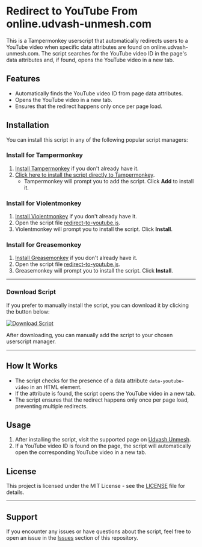# Redirect to YouTube From online.udvash-unmesh.com
This is a Tampermonkey userscript that automatically redirects users to a YouTube video when specific data attributes are found on online.udvash-unmesh.com. The script searches for the YouTube video ID in the page's data attributes and, if found, opens the YouTube video in a new tab.

## Features

- Automatically finds the YouTube video ID from page data attributes.
- Opens the YouTube video in a new tab.
- Ensures that the redirect happens only once per page load.

## Installation

You can install this script in any of the following popular script managers:

### Install for Tampermonkey

1. [Install Tampermonkey](https://www.tampermonkey.net/) if you don't already have it.
2. [Click here to install the script directly to Tampermonkey](https://github.com/LazyDevUserX/Udvash-To-YouTube-Auto-Redirect-Script/raw/branch/main/redirect-to-youtube.js).
   - Tampermonkey will prompt you to add the script. Click **Add** to install it.

### Install for Violentmonkey

1. [Install Violentmonkey](https://violentmonkey.github.io/) if you don't already have it.
2. Open the script file [redirect-to-youtube.js](https://github.com/LazyDevUserX/Udvash-To-YouTube-Auto-Redirect-Script/raw/main/redirect-to-youtube.js).
3. Violentmonkey will prompt you to install the script. Click **Install**.

### Install for Greasemonkey

1. [Install Greasemonkey](https://www.greasespot.net/) if you don't already have it.
2. Open the script file [redirect-to-youtube.js](https://github.com/LazyDevUserX/Udvash-To-YouTube-Auto-Redirect-Script/raw/main/redirect-to-youtube.js).
3. Greasemonkey will prompt you to install the script. Click **Install**.

---

### Download Script

If you prefer to manually install the script, you can download it by clicking the button below:

[![Download Script](https://img.shields.io/badge/Download%20Script-green.svg?style=flat&logo=github)](https://github.com/LazyDevUserX/Udvash-To-YouTube-Auto-Redirect-Script/raw/main/redirect-to-youtube.js)

After downloading, you can manually add the script to your chosen userscript manager.

---

## How It Works

- The script checks for the presence of a data attribute `data-youtube-video` in an HTML element.
- If the attribute is found, the script opens the YouTube video in a new tab.
- The script ensures that the redirect happens only once per page load, preventing multiple redirects.

## Usage

1. After installing the script, visit the supported page on [Udvash Unmesh](https://online.udvash-unmesh.com/Routine/ClassDetails).
2. If a YouTube video ID is found on the page, the script will automatically open the corresponding YouTube video in a new tab.

## License

This project is licensed under the MIT License - see the [LICENSE](LICENSE) file for details.

---

## Support

If you encounter any issues or have questions about the script, feel free to open an issue in the [Issues](https://github.com/LazyDevUserX/Udvash-To-YouTube-Auto-Redirect-Script/issues) section of this repository.
